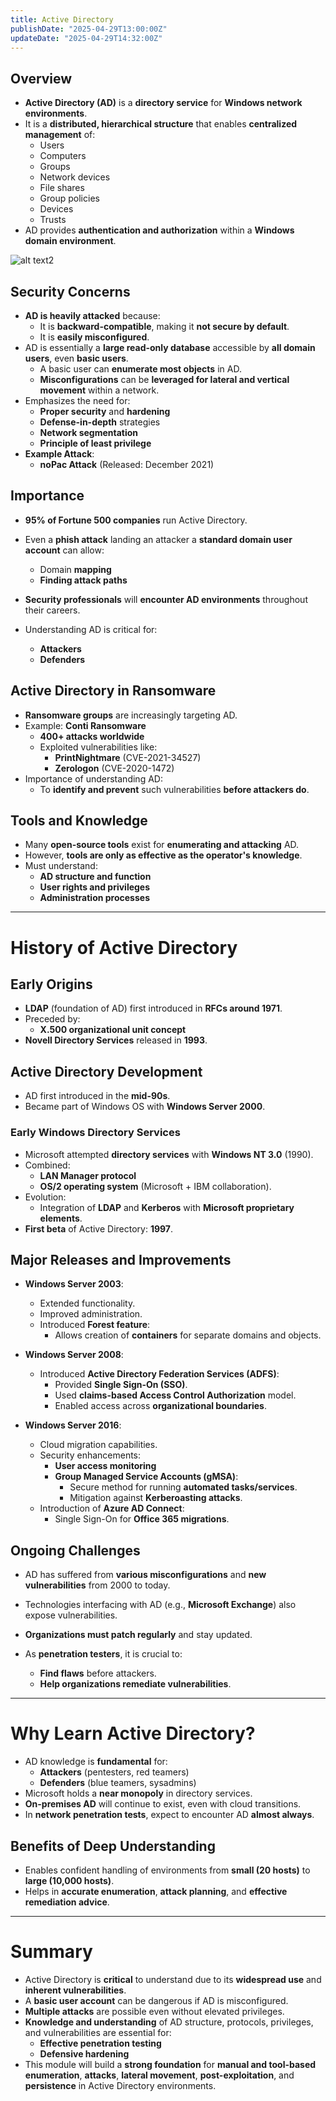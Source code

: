 ```yaml
---
title: Active Directory
publishDate: "2025-04-29T13:00:00Z"
updateDate: "2025-04-29T14:32:00Z"
---
```


## Overview
- **Active Directory (AD)** is a **directory service** for **Windows network environments**.
- It is a **distributed, hierarchical structure** that enables **centralized management** of:
  - Users
  - Computers
  - Groups
  - Network devices
  - File shares
  - Group policies
  - Devices
  - Trusts
- AD provides **authentication and authorization** within a **Windows domain environment**.

![alt text](image.png)2


## Security Concerns
- **AD is heavily attacked** because:
  - It is **backward-compatible**, making it **not secure by default**.
  - It is **easily misconfigured**.
- AD is essentially a **large read-only database** accessible by **all domain users**, even **basic users**.
  - A basic user can **enumerate most objects** in AD.
  - **Misconfigurations** can be **leveraged for lateral and vertical movement** within a network.
- Emphasizes the need for:
  - **Proper security** and **hardening**
  - **Defense-in-depth** strategies
  - **Network segmentation**
  - **Principle of least privilege**
- **Example Attack**: 
  - **noPac Attack** (Released: December 2021)

## Importance
- **95% of Fortune 500 companies** run Active Directory.
- Even a **phish attack** landing an attacker a **standard domain user account** can allow:
  - Domain **mapping**
  - **Finding attack paths**

- **Security professionals** will **encounter AD environments** throughout their careers.
- Understanding AD is critical for:
  - **Attackers**
  - **Defenders**

## Active Directory in Ransomware
- **Ransomware groups** are increasingly targeting AD.
- Example: **Conti Ransomware**
  - **400+ attacks worldwide**
  - Exploited vulnerabilities like:
    - **PrintNightmare** (CVE-2021-34527)
    - **Zerologon** (CVE-2020-1472)
- Importance of understanding AD:
  - To **identify and prevent** such vulnerabilities **before attackers do**.

## Tools and Knowledge
- Many **open-source tools** exist for **enumerating and attacking** AD.
- However, **tools are only as effective as the operator's knowledge**.
- Must understand:
  - **AD structure and function**
  - **User rights and privileges**
  - **Administration processes**

---

# History of Active Directory

## Early Origins
- **LDAP** (foundation of AD) first introduced in **RFCs around 1971**.
- Preceded by:
  - **X.500 organizational unit concept**
- **Novell Directory Services** released in **1993**.

## Active Directory Development
- AD first introduced in the **mid-90s**.
- Became part of Windows OS with **Windows Server 2000**.

### Early Windows Directory Services
- Microsoft attempted **directory services** with **Windows NT 3.0** (1990).
- Combined:
  - **LAN Manager protocol**
  - **OS/2 operating system** (Microsoft + IBM collaboration).
- Evolution:
  - Integration of **LDAP** and **Kerberos** with **Microsoft proprietary elements**.
- **First beta** of Active Directory: **1997**.

## Major Releases and Improvements
- **Windows Server 2003**:
  - Extended functionality.
  - Improved administration.
  - Introduced **Forest feature**:
    - Allows creation of **containers** for separate domains and objects.

- **Windows Server 2008**:
  - Introduced **Active Directory Federation Services (ADFS)**:
    - Provided **Single Sign-On (SSO)**.
    - Used **claims-based Access Control Authorization** model.
    - Enabled access across **organizational boundaries**.

- **Windows Server 2016**:
  - Cloud migration capabilities.
  - Security enhancements:
    - **User access monitoring**
    - **Group Managed Service Accounts (gMSA)**:
      - Secure method for running **automated tasks/services**.
      - Mitigation against **Kerberoasting attacks**.
  - Introduction of **Azure AD Connect**:
    - Single Sign-On for **Office 365 migrations**.

## Ongoing Challenges
- AD has suffered from **various misconfigurations** and **new vulnerabilities** from 2000 to today.
- Technologies interfacing with AD (e.g., **Microsoft Exchange**) also expose vulnerabilities.
- **Organizations must patch regularly** and stay updated.

- As **penetration testers**, it is crucial to:
  - **Find flaws** before attackers.
  - **Help organizations remediate vulnerabilities**.

---

# Why Learn Active Directory?

- AD knowledge is **fundamental** for:
  - **Attackers** (pentesters, red teamers)
  - **Defenders** (blue teamers, sysadmins)
- Microsoft holds a **near monopoly** in directory services.
- **On-premises AD** will continue to exist, even with cloud transitions.
- In **network penetration tests**, expect to encounter AD **almost always**.

## Benefits of Deep Understanding
- Enables confident handling of environments from **small (20 hosts)** to **large (10,000 hosts)**.
- Helps in **accurate enumeration**, **attack planning**, and **effective remediation advice**.

---

# Summary
- Active Directory is **critical** to understand due to its **widespread use** and **inherent vulnerabilities**.
- A **basic user account** can be dangerous if AD is misconfigured.
- **Multiple attacks** are possible even without elevated privileges.
- **Knowledge and understanding** of AD structure, protocols, privileges, and vulnerabilities are essential for:
  - **Effective penetration testing**
  - **Defensive hardening**
- This module will build a **strong foundation** for **manual and tool-based enumeration**, **attacks**, **lateral movement**, **post-exploitation**, and **persistence** in Active Directory environments.

